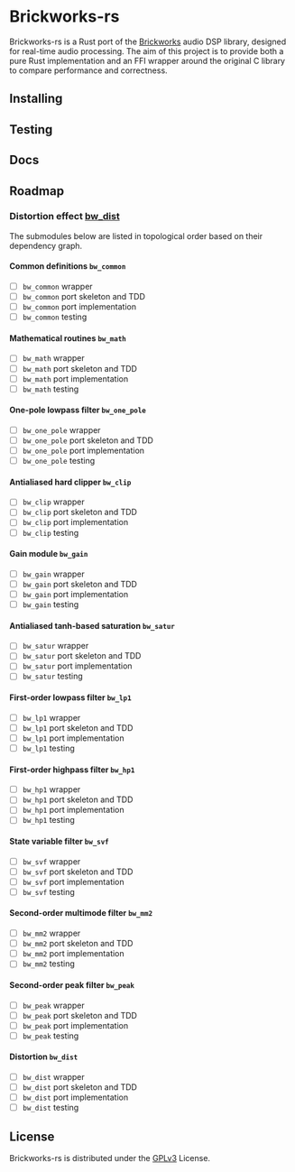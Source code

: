 # Brickworks-rs 

Brickworks-rs is a Rust port of the [Brickworks](https://www.orastron.com/algorithms#collections-bundles) audio DSP library, designed for real-time audio processing. The aim of this project is to provide both a pure Rust implementation and an FFI wrapper around the original C library to compare performance and correctness. 

## Installing

## Testing

## Docs

## Roadmap

### Distortion effect [bw_dist](https://www.orastron.com/algorithms/bw_dist)
The submodules below are listed in topological order based on their dependency graph.

#### Common definitions `bw_common`
- [ ] `bw_common` wrapper
- [ ] `bw_common` port skeleton and TDD
- [ ] `bw_common` port implementation
- [ ] `bw_common` testing

#### Mathematical routines `bw_math`
- [ ] `bw_math` wrapper
- [ ] `bw_math` port skeleton and TDD
- [ ] `bw_math` port implementation
- [ ] `bw_math` testing

#### One-pole lowpass filter `bw_one_pole`
- [ ] `bw_one_pole` wrapper
- [ ] `bw_one_pole` port skeleton and TDD
- [ ] `bw_one_pole` port implementation
- [ ] `bw_one_pole` testing

#### Antialiased hard clipper `bw_clip`
- [ ] `bw_clip` wrapper
- [ ] `bw_clip` port skeleton and TDD
- [ ] `bw_clip` port implementation
- [ ] `bw_clip` testing

#### Gain module `bw_gain`
- [ ] `bw_gain` wrapper
- [ ] `bw_gain` port skeleton and TDD
- [ ] `bw_gain` port implementation
- [ ] `bw_gain` testing

#### Antialiased tanh-based saturation `bw_satur`
- [ ] `bw_satur` wrapper
- [ ] `bw_satur` port skeleton and TDD
- [ ] `bw_satur` port implementation
- [ ] `bw_satur` testing

#### First-order lowpass filter `bw_lp1`
- [ ] `bw_lp1` wrapper
- [ ] `bw_lp1` port skeleton and TDD
- [ ] `bw_lp1` port implementation
- [ ] `bw_lp1` testing

#### First-order highpass filter `bw_hp1`
- [ ] `bw_hp1` wrapper
- [ ] `bw_hp1` port skeleton and TDD
- [ ] `bw_hp1` port implementation
- [ ] `bw_hp1` testing

#### State variable filter `bw_svf`
- [ ] `bw_svf` wrapper
- [ ] `bw_svf` port skeleton and TDD
- [ ] `bw_svf` port implementation
- [ ] `bw_svf` testing

#### Second-order multimode filter `bw_mm2`
- [ ] `bw_mm2` wrapper
- [ ] `bw_mm2` port skeleton and TDD
- [ ] `bw_mm2` port implementation
- [ ] `bw_mm2` testing

#### Second-order peak filter `bw_peak`
- [ ] `bw_peak` wrapper
- [ ] `bw_peak` port skeleton and TDD
- [ ] `bw_peak` port implementation
- [ ] `bw_peak` testing

#### Distortion `bw_dist`
- [ ] `bw_dist` wrapper
- [ ] `bw_dist` port skeleton and TDD
- [ ] `bw_dist` port implementation
- [ ] `bw_dist` testing

## License
Brickworks-rs is distributed under the [GPLv3](https://www.gnu.org/licenses/gpl-3.0.html) License.
